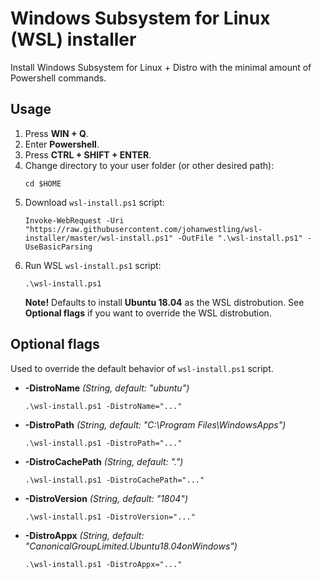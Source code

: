 # Windows Subsystem for Linux (WSL) installer
Install Windows Subsystem for Linux + Distro with the minimal amount of Powershell commands.

## Usage

1. Press **WIN + Q**.
1. Enter **Powershell**.
1. Press **CTRL + SHIFT + ENTER**.
1. Change directory to your user folder (or other desired path):
    ```
    cd $HOME
    ```
1. Download ```wsl-install.ps1``` script:
    ```
    Invoke-WebRequest -Uri "https://raw.githubusercontent.com/johanwestling/wsl-installer/master/wsl-install.ps1" -OutFile ".\wsl-install.ps1" -UseBasicParsing
    ```
1. Run WSL ```wsl-install.ps1``` script:
    ```
    .\wsl-install.ps1
    ```
    **Note!** Defaults to install **Ubuntu 18.04** as the WSL distrobution. See **Optional flags** if you want to override the WSL distrobution.

## Optional flags

Used to override the default behavior of ```wsl-install.ps1``` script.

* **-DistroName**
    _(String, default: "ubuntu")_
    ```
    .\wsl-install.ps1 -DistroName="..."
    ```
* **-DistroPath**
    _(String, default: "C:\Program Files\WindowsApps")_
    ```
    .\wsl-install.ps1 -DistroPath="..."
    ```
* **-DistroCachePath**
    _(String, default: ".\")_
    ```
    .\wsl-install.ps1 -DistroCachePath="..."
    ```
* **-DistroVersion**
    _(String, default: "1804")_
    ```
    .\wsl-install.ps1 -DistroVersion="..."
    ```
* **-DistroAppx**
    _(String, default: "CanonicalGroupLimited.Ubuntu18.04onWindows")_
    ```
    .\wsl-install.ps1 -DistroAppx="..."
    ```
